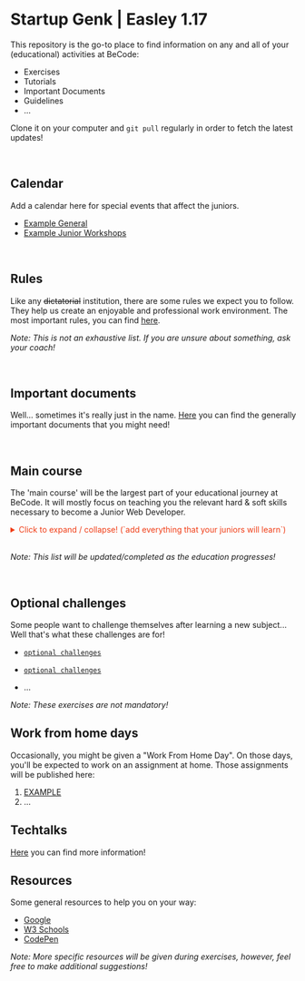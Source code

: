 # Startup **Genk** | **Easley 1.17**

This repository is the go-to place to find information on any and all of your (educational) activities at BeCode:

* Exercises
* Tutorials
* Important Documents
* Guidelines
* ...

Clone it on your computer and `git pull` regularly in order to fetch the latest updates!

<br>

## Calendar

Add a calendar here for special events that affect the juniors.
- [Example General](https://calendar.google.com/calendar/embed?src=81u6evmbrf8m97nk0l8ttlrlg0%40group.calendar.google.com&ctz=Europe%2FBrussels)
- [Example Junior Workshops]()

<br>

## Rules

Like any ~~dictatorial~~ institution, there are some rules we expect you to follow. They help us create an enjoyable and professional work environment. The most important rules, you can find [here]().

*Note: This is not an exhaustive list. If you are unsure about something, ask your coach!*

<br>

## Important documents

Well... sometimes it's really just in the name. [Here](./important-documents/) you can find the generally important documents that you might need!


<br>

## Main course

The 'main course' will be the largest part of your educational journey at BeCode. It will mostly focus on teaching you the relevant hard & soft skills necessary to become a Junior Web Developer.

<details>
<summary style='color:#f03c15'>Click to expand / collapse! (`add everything that your juniors will learn`)</summary>

1. [Setup](./1.main-course/1.setup)
    * [Ubuntu](./1.main-course/1.setup/1.ubuntu/README.md)
    * [Google](./1.main-course/1.setup/2.google/README.md)
    * [Terminal](./1.main-course/1.setup/3.terminal/README.md)
    * [IDE](./1.main-course/1.setup/4.ide/README.md)
    * [Git](./1.main-course/1.setup/5.git/README.md)
2. [Markup](./1.main-course/2.markup)
    * [Markdown](./1.main-course/2.markup/1.markdown/README.md)
    * [HTML](./1.main-course/2.markup/2.html/README.md)
    * [CSS](./1.main-course/2.markup/3.css/README.md)
    * [Sass](./1.main-course/2.markup/4.sass/README.md)
    * [Project Markup](./1.main-course/2.markup/5.project-markup/README.md)
3. [Front-End](./1.main-course/3.front-end)
    * [JavaScript](./1.main-course/3.front-end/1.javascript)
        * [Variables](./1.main-course/3.front-end/1.javascript/1.variables/README.md)
        * [Conditions](./1.main-course/3.front-end/1.javascript/2.conditions/README.md)
        * [Loops](./1.main-course/3.front-end/1.javascript/3.loops/README.md)
        * [DOM](./1.main-course/3.front-end/1.javascript/4.dom/README.md)
        * [Functions](./1.main-course/3.front-end/1.javascript/5.functions/README.md)
        * [Arrays](./1.main-course/3.front-end/1.javascript/6.arrays/README.md)
        * [Objects](./1.main-course/3.front-end/1.javascript/7.objects/README.md)
    *[Bootstrap](./1.main-course/3.front-end/2.bootstrap/README.md)
4. [Back-end](./1.main-course/4.back-end)
    * [PHP](./1.main-course/4.back-end/1.php)
    * [C#](./1.main-course/4.back-end/2.c#)
    * [.NET](./1.main-course/4.back-end/3..net)
5. [Specialization]
    *[Js-Framework](./1.main-course/5.specialization/1.js-framework)
    *[PHP-Framework](./1.main-course/5.specialization/2.php-framework)
    *[Node.js](./1.main-course/5.specialization/3.node.js)
    *[python](./1.main-course/5.specialization/4.python)
    *[JQuery](./1.main-course/5.specialization/5.jquery)
    *[VUE.js](./1.main-course/5.specialization/6.vue)
</details>

<br>

*Note: This list will be updated/completed as the education progresses!*

<br>

## Optional challenges

Some people want to challenge themselves after learning a new subject... Well that's what these challenges are for!

* [``optional challenges``](./2.optional-challenges)
* [``optional challenges``](./2.optional-challenges)

* ...

*Note: These exercises are not mandatory!*


## Work from home days

Occasionally, you might be given a "Work From Home Day". On those days, you'll be expected to work on an assignment at home. Those assignments will be published here:

1. [EXAMPLE]()
1. ...

## Techtalks

[Here](./3.techtalks) you can find more information!

## Resources

Some general resources to help you on your way:

* [Google](https://www.google.com/)
* [W3 Schools](https://www.w3schools.com/)
* [CodePen](https://codepen.io/)

*Note: More specific resources will be given during exercises, however, feel free to make additional suggestions!*
